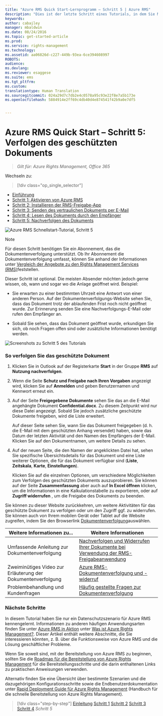 ```yaml
---
title: "Azure RMS Quick Start-Lernprogramm – Schritt 5 | Azure RMS"
description: "Dies ist der letzte Schritt eines Tutorials, in dem Sie Microsoft Azure Rights Management in nur fünf Schritten und weniger als 15 Minuten für Ihr Unternehmen testen können."
keywords: 
author: cabailey
manager: mbaldwin
ms.date: 08/24/2016
ms.topic: get-started-article
ms.prod: 
ms.service: rights-management
ms.technology: 
ms.assetid: aa06826d-c227-449b-93ea-6ce394608997
ROBOTS: 
audience: 
ms.devlang: 
ms.reviewer: esaggese
ms.suite: ems
ms.tgt_pltfrm: 
ms.custom: 
translationtype: Human Translation
ms.sourcegitcommit: 024a29d7c7db2e4c0578a95c93e22f8e7a5b173e
ms.openlocfilehash: 5884914e2ff69c4db40d4e874541f42b9a0e7df5


---
```



# Azure RMS Quick Start – Schritt 5: Verfolgen des geschützten Dokuments

>*Gilt für: Azure Rights Management, Office 365*


Wechseln zu: 
> [!div class="op_single_selector"]
- [Einführung](quick-start-tutorial.md)
- [Schritt 1: Aktivieren von Azure RMS](tutorial-step1.md)
- [Schritt 2: Installieren der RMS-Freigabe-App](tutorial-step2.md)
- [Schritt 3: Senden des vertraulichen Dokuments per E-Mail](tutorial-step3.md)
- [Schritt 4: Lesen des Dokuments durch den Empfänger](tutorial-step4.md)
- [Schritt 5: Nachverfolgen des Dokuments](tutorial-step5.md)

![Azure RMS Schnellstart-Tutorial, Schritt 5](../media/AzRMS_QuickStartSteps5.PNG)

> [!NOTE]
> Für diesen Schritt benötigen Sie ein Abonnement, das die Dokumentenverfolgung unterstützt. Ob Ihr Abonnement die Dokumentenverfolgung umfasst, können Sie anhand der Informationen unter [Vergleich der Angebote zu den Rights Management Services (RMS)](https://technet.microsoft.com/dn858608.aspx)feststellen.

Dieser Schritt ist optional. Die meisten Absender möchten jedoch gerne wissen, ob, wann und sogar wo die Anlage geöffnet wird. Beispiel:

-   Sie erwarten zu einer bestimmten Uhrzeit eine Antwort von einer anderen Person. Auf der Dokumentenverfolgungs-Website sehen Sie, dass das Dokument trotz der ablaufenden Frist noch nicht geöffnet wurde. Zur Erinnerung senden Sie eine Nachverfolgungs-E-Mail oder rufen den Empfänger an.

-   Sobald Sie sehen, dass das Dokument geöffnet wurde, erkundigen Sie sich, ob noch Fragen offen sind oder zusätzliche Informationen benötigt werden.

![Screenshots zu Schritt 5 des Tutorials](../media/AzRMS_Tutorial_5_Screenshots.png)

### So verfolgen Sie das geschützte Dokument

1.  Klicken Sie in Outlook auf der Registerkarte **Start** in der Gruppe **RMS** auf **Nutzung nachverfolgen**.

2.  Wenn die Seite **Schutz und Freigabe nach Ihren Vorgaben** angezeigt wird, klicken Sie auf **Anmelden** und geben Benutzernamen und Kennwort erneut ein.

3.  Auf der Seite **Freigegebene Dokumente** sehen Sie das an die E-Mail angehängte Dokument **Confidential.docx**. Zu diesem Zeitpunkt wird nur diese Datei angezeigt. Sobald Sie jedoch zusätzliche geschützte Dokumente freigeben, wird die Liste erweitert.

    Auf dieser Seite sehen Sie, wann Sie das Dokument freigegeben (d. h. die E-Mail mit dem geschützten Anhang versendet) haben, sowie das Datum der letzten Aktivität und den Namen des Empfängers der E-Mail. Klicken Sie auf den Dokumentnamen, um weitere Details zu sehen.

4.  Auf der neuen Seite, die den Namen der angeklickten Datei hat, sehen Sie spezifische Übersichtsdetails für das Dokument und eine Liste weiterer Optionen, die für das Dokument verfügbar sind (**Liste**, **Zeitskala**, **Karte**, **Einstellungen**).

    Klicken Sie auf die einzelnen Optionen, um verschiedene Möglichkeiten zum Verfolgen des geschützten Dokuments auszuprobieren. Sie können auf der Seite **Zusammenfassung** aber auch auf **In Excel öffnen** klicken, um die Informationen in eine Kalkulationstabelle zu exportieren, oder auf **Zugriff widerrufen** , um die Freigabe des Dokuments zu beenden.

Sie können zu dieser Website zurückkehren, um weitere Aktivitäten für das geschützte Dokument zu verfolgen oder um den Zugriff ggf. zu widerrufen. Sie können auch von Ihrem mobilen Gerät oder Tablet auf die Website zugreifen, indem Sie den Browserlink [Dokumentenverfolgung](http://go.microsoft.com/fwlink/?LinkId=529562)auswählen.

|Weitere Informationen zu...|Weitere Informationen|
|--------------------------------|--------------------------|
|Umfassende Anleitung zur Dokumentenverfolgung|[Nachverfolgen und Widerrufen Ihrer Dokumente bei Verwendung der RMS-Freigabeanwendung](../rms-client/sharing-app-track-revoke.md)|
|Zweiminütiges Video zur Erläuterung der Dokumentenverfolgung|[Azure RMS-Dokumentenverfolgung und -widerruf](http://channel9.msdn.com/Series/Information-Protection/Azure-RMS-Document-Tracking-and-Revocation)|
|Problembehandlung und Kundenfragen|[Häufig gestellte Fragen zur Dokumentenverfolgung](https://technet.microsoft.com/dn947488)|

### Nächste Schritte
In diesem Tutorial haben Sie nur ein Datenschutzszenario für Azure RMS kennengelernt. Informationen zu anderen häufigen Anwendungsarten finden Sie unter [Azure RMS in Aktion](../understand-explore/what-admins-users-see.md) unter [Was ist Azure Rights Management?](../understand-explore/what-is-azure-rms.md). Dieser Artikel enthält weitere Abschnitte, die Sie interessieren könnten, z. B. über die Funktionsweise von Azure RMS und die Lösung geschäftlicher Probleme.

Wenn Sie soweit sind, mit der Bereitstellung von Azure RMS zu beginnen, sollten Sie die [Roadmap für die Bereitstellung von Azure Rights Management](../plan-design/deployment-roadmap.md) für die Bereitstellungsschritte und die darin enthaltenen Links zu praktischen Anweisungen verwenden.

Alternativ finden Sie eine Übersicht über bestimmte Szenarien und die dazugehörigen Konfigurationsschritte sowie die Endbenutzerdokumentation unter [Rapid Deployment Guide für Azure Rights Management](../get-started/rapid-deployment-guide.md) (Handbuch für die schnelle Bereitstellung von Azure Rights Management).

>[!div class="step-by-step"]
[Einleitung](quick-start-tutorial.md)
[Schritt 1](tutorial-step1.md)
[Schritt 2](tutorial-step2.md)
[Schritt 3](tutorial-step3.md)
[Schritt 4](tutorial-step4.md)
*Schritt 5*



<!--HONumber=Aug16_HO4-->


